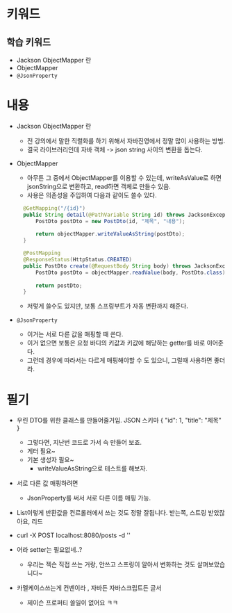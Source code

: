 # 키워드

## 학습 키워드

- Jackson ObjectMapper 란
- ObjectMapper
- `@JsonProperty`

# 내용

- Jackson ObjectMapper 란
  - 전 강의에서 말한 직렬화를 하기 위해서 자바진영에서 정말 많이 사용하는 방법.
  - 결국 라이브러리인데 자바 객체 -> json string 사이의 변환을 돕는다.
- ObjectMapper
  - 아무튼 그 중에서 ObjectMapper를 이용할 수 있는데, writeAsValue로 하면 jsonString으로 변환하고, read하면 객체로 만들수 있음.
  - 사용은 의존성을 주입하여 다음과 같이도 쓸수 있다.
  ```java
  	@GetMapping("/{id}")
	public String detail(@PathVariable String id) throws JacksonException {
		PostDto postDto = new PostDto(id, "제목", "내용");
		
		return objectMapper.writeValueAsString(postDto);
	}

  	@PostMapping
	@ResponseStatus(HttpStatus.CREATED)
	public PostDto create(@RequestBody String body) throws JacksonException {
		PostDto postDto = objectMapper.readValue(body, PostDto.class);
		
		return postDto;
	}
  ```
  * 저렇게 쓸수도 있지만, 보통 스프링부트가 자동 변환까지 해준다.

- `@JsonProperty`
  - 이거는 서로 다른 값을 매핑할 때 쓴다.
  - 이거 없으면 보통은 요청 바디의 키값과 키값에 해당하는 getter를 바로 이어준다.
  - 그런데 경우에 따라서는 다르게 매핑해야할 수 도 있으니, 그럴때 사용하면 좋더라.

# 필기

- 우린 DTO를 위한 클래스를 만들어줄거임.
  JSON 스키마
  {
  "id": 1,
  "title": "제목"
  }

  - 그렇다면, 지난번 코드로 가서 슥 만들어 보죠.
  - 게터 필요~
  - 기본 생성자 필요~
    - writeValueAsString으로 테스트를 해보자.

- 서로 다른 값 매핑하려면

  - JsonProperty를 써서 서로 다른 이름 매핑 가능.

- List<PostDto>이렇게 반환값을 컨르롤러에서 쓰는 것도 정말 잘됩니다.
  받는쪽, 스트링 받았잖아요, 리드

- curl -X POST localhost:8080/posts -d ''

- 어라 setter는 필요없네..?

  - 우리는 젝슨 직접 쓰는 거랑, 안쓰고 스프링이 알아서 변화하는 것도 살펴보았습니다~

- 카멜케이스쓰는게 컨벤이라 , 자바든 자바스크립트든 글서
  - 제이슨 프로퍼티 쓸일이 없어요 ㅋㅋ
